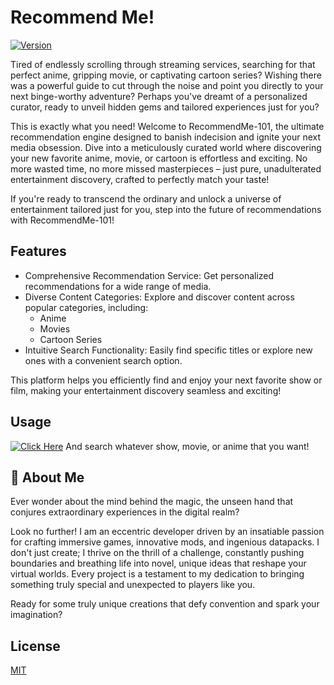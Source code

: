 
# Recommend Me!
[![Version](https://img.shields.io/static/v1?label=Version&message=1.0.0v&color=blue)]()

Tired of endlessly scrolling through streaming services, searching for that perfect anime, gripping movie, or captivating cartoon series? Wishing there was a powerful guide to cut through the noise and point you directly to your next binge-worthy adventure? Perhaps you've dreamt of a personalized curator, ready to unveil hidden gems and tailored experiences just for you?

This is exactly what you need! Welcome to RecommendMe-101, the ultimate recommendation engine designed to banish indecision and ignite your next media obsession. Dive into a meticulously curated world where discovering your new favorite anime, movie, or cartoon is effortless and exciting. No more wasted time, no more missed masterpieces – just pure, unadulterated entertainment discovery, crafted to perfectly match your taste!

If you're ready to transcend the ordinary and unlock a universe of entertainment tailored just for you, step into the future of recommendations with RecommendMe-101!


## Features

- Comprehensive Recommendation Service: Get personalized recommendations for a wide range of media.
- Diverse Content Categories: Explore and discover content across popular categories, including:
    - Anime
    - Movies
    - Cartoon Series
- Intuitive Search Functionality: Easily find specific titles or explore new ones with a convenient search option.

This platform helps you efficiently find and enjoy your next favorite show or film, making your entertainment discovery seamless and exciting!

## Usage
[![Click Here](https://img.shields.io/static/v1?label=Click%20Here&message=Download&color=green)](https://www.planetminecraft.com/data-pack/chunk-loader-5685112/)
And search whatever show, movie, or anime that you want!
    
## 🚀 About Me
Ever wonder about the mind behind the magic, the unseen hand that conjures extraordinary experiences in the digital realm?

Look no further! I am an eccentric developer driven by an insatiable passion for crafting immersive games, innovative mods, and ingenious datapacks. I don't just create; I thrive on the thrill of a challenge, constantly pushing boundaries and breathing life into novel, unique ideas that reshape your virtual worlds. Every project is a testament to my dedication to bringing something truly special and unexpected to players like you.

Ready for some truly unique creations that defy convention and spark your imagination?


## License

[MIT](https://choosealicense.com/licenses/mit/)

